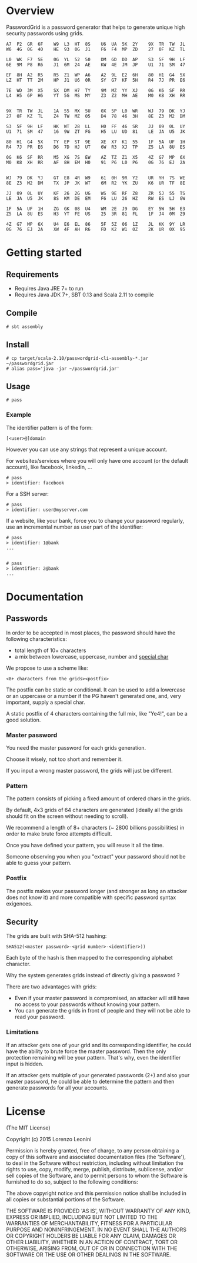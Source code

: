 # Overview

PasswordGrid is a password generator that helps to generate unique high security
passwords using grids.

```
A7  P2  GR  6F    W9  L3  HT  8S    U6  UA  5K  2Y    9X  TR  TW  JL
W6  4G  0G  40    HE  93  0G  J1    F6  F4  MP  ZD    27  0F  KZ  TL

L0  WK  F7  SE    0G  YL  52  50    DM  GD  DD  AP    S3  5F  9H  LF
6E  9M  P8  R6    J1  6M  24  AE    KW  4E  JM  JP    U1  71  SM  47

EF  8H  A2  R5    R5  Z1  WP  A6    A2  9L  E2  6H    80  H1  G4  5X
LZ  HT  TT  2M    HP  J1  U6  0R    SY  G7  KF  5H    R4  7J  PR  E6

7E  WD  3M  X5    SX  DM  H7  TY    9M  MZ  YY  XJ    0G  K6  SF  RR
L4  H5  6P  H6    YT  5G  MS  MY    Z3  Z2  MH  AE    M0  K8  XH  RR


9X  TR  TW  JL    1A  55  MX  5U    0X  5P  L0  WR    WJ  79  DK  YJ
27  0F  KZ  TL    Z4  TW  MZ  05    D4  78  46  3H    8E  Z3  M2  DM

S3  5F  9H  LF    HK  WT  28  LL    H0  FF  46  SR    JJ  09  0L  UY
U1  71  SM  47    16  9W  ZT  FG    H5  LU  UD  81    LE  JA  U5  JK

80  H1  G4  5X    TY  EP  ST  9E    XE  X7  K1  55    1F  5A  UF  1H
R4  7J  PR  E6    D6  7D  HJ  UT    6W  R3  XJ  TP    Z5  LA  8U  ES

0G  K6  SF  RR    M5  XG  7S  EW    AZ  TZ  Z1  X5    4Z  G7  MP  6X
M0  K8  XH  RR    AF  8H  EM  H0    91  P6  L0  P6    0G  76  EJ  2A


WJ  79  DK  YJ    GT  E8  4R  W9    61  0H  9R  Y2    UR  YH  7S  WE
8E  Z3  M2  DM    TX  JP  JK  WT    6M  R2  YK  ZU    K6  UR  TF  8E

JJ  09  0L  UY    KF  26  2G  UG    WS  9E  RF  Z8    ZR  5J  55  TS
LE  JA  U5  JK    8S  KM  DE  EM    F6  LU  26  HZ    RW  ES  LJ  GW

1F  5A  UF  1H    ZG  GK  08  U4    WM  2E  J9  DG    EY  5W  5H  E3
Z5  LA  8U  ES    H3  YT  FE  US    25  3R  81  FL    1F  J4  0M  Z9

4Z  G7  MP  6X    U4  E6  EL  86    5F  5Z  06  1Z    JL  KK  9Y  LR
0G  76  EJ  2A    XW  4F  AH  R6    FD  K2  W1  0Z    2K  UR  0X  95
```

# Getting started

## Requirements

- Requires Java JRE 7+ to run
- Requires Java JDK 7+, SBT 0.13 and Scala 2.11 to compile

## Compile

```
# sbt assembly
```

## Install

```
# cp target/scala-2.10/passwordgrid-cli-assembly-*.jar ~/passwordgrid.jar
# alias pass='java -jar ~/passwordgrid.jar'
```

## Usage

```
# pass
```

### Example

The identifier pattern is of the form:

```
[<user>@]domain
```

However you can use any strings that represent a unique account.

For websites/services where you will only have one account (or the default account),
like facebook, linkedin, ...

```
# pass
> identifier: facebook
```

For a SSH server:

```
# pass
> identifier: user@myserver.com

```

If a website, like your bank, force you to change your password regularly, use
an incremental number as user part of the identifier:

```
# pass
> identifier: 1@bank
...


# pass
> identifier: 2@bank
...
```

# Documentation

## Passwords

In order to be accepted in most places, the password should have the following
characteristics:

- total length of 10+ characters
- a mix between lowercase, uppercase, number and [special char](https://www.owasp.org/index.php/Password_special_characters)

We propose to use a scheme like:

```
<8+ characters from the grids><postfix>
```

The postfix can be static or conditional. It can be used to add a lowercase or
an uppercase or a number if the PG haven't generated one, and, very important,
supply a special char.

A static postfix of 4 characters containing the full mix, like "Ye4!", can be a
good solution.

### Master password

You need the master password for each grids generation.

Choose it wisely, not too short and remember it.

If you input a wrong master password, the grids will just be different.

### Pattern

The pattern consists of picking a fixed amount of ordered chars in the grids.

By default, 4x3 grids of 64 characters are generated (ideally all the grids
should fit on the screen without needing to scroll).

We recommend a length of 8+ characters (~ 2800 billions possibilities) in order
to make brute force attempts difficult.

Once you have defined your pattern, you will reuse it all the time.

Someone observing you when you "extract" your password should not be able to
guess your pattern.

### Postfix

The postfix makes your password longer (and stronger as long an attacker does
not know it) and more compatible with specific password syntax exigences.

## Security

The grids are built with SHA-512 hashing:

```
SHA512(<master password>-<grid number>-<identifier>))
```

Each byte of the hash is then mapped to the corresponding alphabet character.

Why the system generates grids instead of directly giving a password ?

There are two advantages with grids:

- Even if your master password is compromised, an attacker will still have no
		access to your passwords without knowing your pattern.
- You can generate the grids in front of people and they will not be able to
		read your password.

### Limitations

If an attacker gets one of your grid and its corresponding identifier, he could
have the ability to brute force the master password. Then the only protection
remaining will be your pattern. That's why, even the identifier input is hidden.

If an attacker gets multiple of your generated passwords (2+) and also your
master password, he could be able to determine the pattern and then generate
passwords for all your accounts.

# License

(The MIT License)

Copyright (c) 2015 Lorenzo Leonini

Permission is hereby granted, free of charge, to any person obtaining a copy of
this software and associated documentation files (the 'Software'), to deal in
the Software without restriction, including without limitation the rights to
use, copy, modify, merge, publish, distribute, sublicense, and/or sell copies of
the Software, and to permit persons to whom the Software is furnished to do so,
subject to the following conditions:

The above copyright notice and this permission notice shall be included in all
copies or substantial portions of the Software.

THE SOFTWARE IS PROVIDED 'AS IS', WITHOUT WARRANTY OF ANY KIND, EXPRESS OR
IMPLIED, INCLUDING BUT NOT LIMITED TO THE WARRANTIES OF MERCHANTABILITY, FITNESS
FOR A PARTICULAR PURPOSE AND NONINFRINGEMENT. IN NO EVENT SHALL THE AUTHORS OR
COPYRIGHT HOLDERS BE LIABLE FOR ANY CLAIM, DAMAGES OR OTHER LIABILITY, WHETHER
IN AN ACTION OF CONTRACT, TORT OR OTHERWISE, ARISING FROM, OUT OF OR IN
CONNECTION WITH THE SOFTWARE OR THE USE OR OTHER DEALINGS IN THE SOFTWARE.

